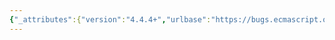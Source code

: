 ```yaml
---
{"_attributes":{"version":"4.4.4+","urlbase":"https://bugs.ecmascript.org/","maintainer":"dherman@mozilla.com"},"bug":{"bug_id":2342,"creation_ts":"2013-12-02 17:45:00 -0800","short_desc":"12.1.5.1 Static Semantics of PropertyDefinition : IdentifierReference","delta_ts":"2014-02-17 14:29:52 -0800","product":"Draft for 6th Edition","component":"technical issue","version":"Rev 21: November 8, 2013 Draft","rep_platform":"All","op_sys":"All","bug_status":"RESOLVED","resolution":"INVALID","priority":"Normal","bug_severity":"enhancement","everconfirmed":true,"reporter":{"uid":"tcare","name":"Tom Care"},"assigned_to":{"uid":"allen","name":"Allen Wirfs-Brock"},"cc":["andrebargull","tcare"],"long_desc":[{"commentid":6872,"comment_count":0,"who":{"uid":"tcare","name":"Tom Care"},"bug_when":"2013-12-02 17:45:32 -0800","thetext":"From 12.1.5.1:\n\nPropertyDefinition : IdentifierReference \n•\tIt is a Syntax Error if the PropertyDefinition is contained in strict code and if the IdentifierReference is: implements, interface, let, package, private, protected, public, static, or yield.\n•\tIt is a Syntax Error if IdentifierReference is a ReservedWord other than yield.\n\nThe second line seems incorrect to me. The first line implies we are banning future reserved words (and yield,) but the second line uses ReservedWord which would cover a superset of the list given on the first line. It would also be enforced in non-strict mode.\n\nFrom 11.6.2:\nReservedWord ::\nKeyword\nFutureReservedWord\nNullLiteral\nBooleanLiteral\n\nIt seems to me that the intention here was to have the second line read:\n\nIt is a Syntax Error if IdentifierReference is a Keyword other than yield."},{"commentid":6873,"comment_count":1,"who":{"uid":"andrebargull","name":"André Bargull"},"bug_when":"2013-12-03 00:58:50 -0800","thetext":"The set of FutureReservedWord tokens has been reduced to only contain the token 'enum', regardless of strict mode. That means 'implements', 'interface' etc. are never included in the ReservedWord token set."},{"commentid":6906,"comment_count":2,"who":{"uid":"tcare","name":"Tom Care"},"bug_when":"2013-12-09 13:38:50 -0800","thetext":"You're correct. At a glance it seems that they are still part of FutureReservedWord. Perhaps we should highlight the difference a little more, since it looks similar to the ES5 version and may be missed."},{"commentid":7352,"comment_count":3,"who":{"uid":"allen","name":"Allen Wirfs-Brock"},"bug_when":"2014-02-17 14:29:52 -0800","thetext":"In Rev23 I made sure that the NOTE about former future reserved words is correctly styled as a Note."}]}}
---
```

